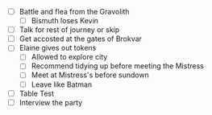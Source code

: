 - [ ] Battle and flea from the Gravolith
	- [ ] Bismuth loses Kevin
- [ ] Talk for rest of journey or skip
- [ ] Get accosted at the gates of Brokvar
- [ ] Elaine gives out tokens
	- [ ] Allowed to explore city
	- [ ] Recommend tidying up before meeting the Mistress
	- [ ] Meet at Mistress's before sundown
	- [ ] Leave like Batman
- [ ] Table Test
- [ ] Interview the party
